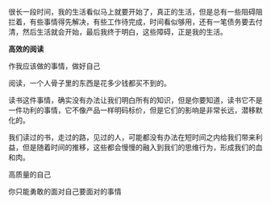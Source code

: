 很长一段时间，我的生活看似马上就要开始了，真正的生活，但是总有一些阻碍阻拦着，有些事情得先解决，有些工作待完成，时间看似够用，还有一笔债务要去付清，然后生活就会开始，最后我终于明白，这些障碍，正是我的生活。

**高效的阅读**

作我应该做的事情，做好自己





阅读，一个人骨子里的东西是花多少钱都买不到的。

读书这件事情，确实没有办法让我们明白所有的知识，但是你要知道，读书它不是一件功利的事情，它不像产品一样明码标价，但是它们的影响是非常长远，潜移默化的。

我们读过的书，走过的路，见过的人，可能都没有办法在短时间之内给我们带来利益，但是随着时间的推移，这些都会慢慢的融入到我们的思维行为，形成我们的血和肉。

高质量的自己



你只能勇敢的面对自己要面对的事情







